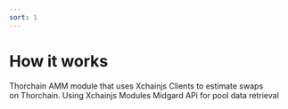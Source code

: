 ```yaml
---
sort: 1
---
```


# How it works

Thorchain AMM module that uses Xchainjs Clients to estimate swaps\
on Thorchain. Using Xchainjs Modules Midgard APi for pool data retrieval